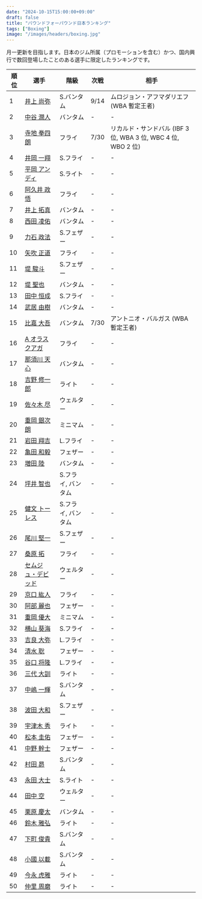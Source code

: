 ```yaml
---
date: "2024-10-15T15:00:00+09:00"
draft: false
title: "パウンドフォーパウンド日本ランキング"
tags: ["Boxing"]
image: "/images/headers/boxing.jpg"
---
```


月一更新を目指します。日本のジム所属（プロモーションを含む）かつ、国内興行で数回登場したことのある選手に限定したランキングです。

順位|選手|階級|次戦|相手
---|---|---|---|---
1|[井上 尚弥](https://boxrec.com/en/box-pro/628407)|S.バンタム|9/14|ムロジョン・アフマダリエフ (WBA 暫定王者)
2|[中谷 潤人](https://boxrec.com/en/box-pro/718508)|バンタム|-|-
3|[寺地 拳四朗](https://boxrec.com/en/box-pro/692967)|フライ|7/30|リカルド・サンドバル (IBF 3 位, WBA 3 位, WBC 4 位, WBO 2 位)
4|[井岡 一翔](https://boxrec.com/en/box-pro/483786)|S.フライ|-|-
5|[平岡 アンディ](https://boxrec.com/en/box-pro/672119)|S.ライト|-|-
6|[阿久井 政悟](https://boxrec.com/en/box-pro/685429)|フライ|-|-
7|[井上 拓真](https://boxrec.com/en/box-pro/667667)|バンタム|-|-
8|[西田 凌佑](https://boxrec.com/en/box-pro/898844)|バンタム|-|-
9|[力石 政法](https://boxrec.com/en/box-pro/806436)|S.フェザー|-|-
10|[矢吹 正道](https://boxrec.com/en/box-pro/752510)|フライ|-|-
11|[堤 駿斗](https://boxrec.com/en/box-pro/863092)|S.フェザー|-|-
12|[堤 聖也](https://boxrec.com/en/box-pro/829718)|バンタム|-|-
13|[田中 恒成](https://boxrec.com/en/box-pro/666339)|S.フライ|-|-
14|[武居 由樹](https://boxrec.com/en/box-pro/990774)|バンタム|-|-
15|[比嘉 大吾](https://boxrec.com/en/box-pro/691593)|バンタム|7/30|アントニオ・バルガス (WBA 暫定王者)
16|[A オラスクアガ](https://boxrec.com/en/box-pro/904246)|フライ|-|-
17|[那須川 天心](https://boxrec.com/en/box-pro/853210)|バンタム|-|-
18|[吉野 修一郎](https://boxrec.com/en/box-pro/737760)|ライト|-|-
19|[佐々木 尽](https://boxrec.com/en/box-pro/847229)|ウェルター|-|-
20|[重岡 銀次朗](https://boxrec.com/en/box-pro/846108)|ミニマム|-|-
21|[岩田 翔吉](https://boxrec.com/en/box-pro/853769)|L.フライ|-|-
22|[亀田 和毅](https://boxrec.com/en/box-pro/472942)|フェザー|-|-
23|[増田 陸](https://boxrec.com/en/box-pro/1096530)|バンタム|-|-
24|[坪井 智也](https://boxrec.com/en/box-pro/868148)|S.フライ, バンタム|-|-
25|[健文 トーレス](https://boxrec.com/en/box-pro/233323)|S.フライ, バンタム|-|-
26|[尾川 堅一](https://boxrec.com/en/box-pro/535757)|S.フェザー|-|-
27|[桑原 拓](https://boxrec.com/en/box-pro/836764)|フライ|-|-
28|[セムジュ・デビッド](https://boxrec.com/en/box-pro/898239)|ウェルター|-|-
29|[京口 紘人](https://boxrec.com/en/box-pro/752878)|フライ|-|-
30|[阿部 麗也](https://boxrec.com/en/box-pro/654234)|フェザー|-|-
31|[重岡 優大](https://boxrec.com/en/box-pro/900843)|ミニマム|-|-
32|[横山 葵海](https://boxrec.com/en/box-pro/1182099)|S.フライ|-|-
33|[吉良 大弥](https://boxrec.com/en/box-pro/1071015)|L.フライ|-|-
34|[清水 聡](https://boxrec.com/en/box-pro/767358)|フェザー|-|-
35|[谷口 将隆](https://boxrec.com/en/box-pro/747308)|L.フライ|-|-
36|[三代 大訓](https://boxrec.com/en/box-pro/794104)|ライト|-|-
37|[中嶋 一輝](https://boxrec.com/en/box-pro/799358)|S.バンタム|-|-
38|[波田 大和](https://boxrec.com/en/box-pro/731145)|S.フェザー|-|-
39|[宇津木 秀](https://boxrec.com/en/box-pro/829717)|ライト|-|-
40|[松本 圭佑](https://boxrec.com/en/box-pro/944445)|フェザー|-|-
41|[中野 幹士](https://boxrec.com/en/box-pro/853415)|フェザー|-|-
42|[村田 昴](https://boxrec.com/en/box-pro/893147)|S.バンタム|-|-
43|[永田 大士](https://boxrec.com/en/box-pro/694940)|S.ライト|-|-
44|[田中 空](https://boxrec.com/en/box-pro/1243144)|ウェルター|-|-
45|[栗原 慶太](https://boxrec.com/en/box-pro/568329)|バンタム|-|-
46|[鈴木 雅弘](https://boxrec.com/en/box-pro/846560)|ライト|-|-
47|[下町 俊貴](https://boxrec.com/en/box-pro/740239)|S.バンタム|-|-
48|[小國 以載](https://boxrec.com/en/box-pro/518213)|S.バンタム|-|-
49|[今永 虎雅](https://boxrec.com/en/box-pro/889835)|ライト|-|-
50|[仲里 周磨](https://boxrec.com/en/box-pro/716694)|ライト|-|-

